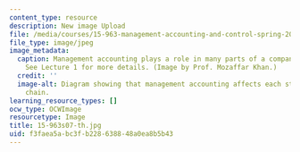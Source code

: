 ```yaml
---
content_type: resource
description: New image Upload
file: /media/courses/15-963-management-accounting-and-control-spring-2007/f3faea5abc3fb228638848a0ea8b5b43_15-963s07-th.jpg
file_type: image/jpeg
image_metadata:
  caption: Management accounting plays a role in many parts of a company's value chain.
    See Lecture 1 for more details. (Image by Prof. Mozaffar Khan.)
  credit: ''
  image-alt: Diagram showing that management accounting affects each step of a value
    chain.
learning_resource_types: []
ocw_type: OCWImage
resourcetype: Image
title: 15-963s07-th.jpg
uid: f3faea5a-bc3f-b228-6388-48a0ea8b5b43
---
```

